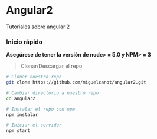 # Angular2
Tutoriales sobre angular 2

### Inicio rápido
**Asegúrese de tener la versión de node> = 5.0 y NPM> = 3**
> Clonar/Descargar el repo

```Bash
# Clonar nuestro repo
git clone https://github.com/miguelcanot/angular2.git

# Cambiar directorio a nuestro repo
cd angular2

# Instalar el repo con npm
npm instalar

# Iniciar el servidor
npm start
```

